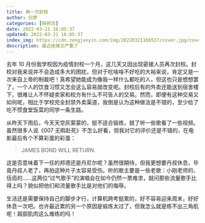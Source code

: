 ```yaml
---
title: 再一次封校
author: 归梦
categories: [碎碎念]
date: 2022-03-21 16:05:37
updated: 2022-03-21 16:05:37
index_img: https://cdn.zengjunyin.com/img/20220321160537/cover.jpg/cover
description: 最近疫情又严重了
---
```


去年 10 月份我学校因为疫情封校一个月，这几天又因出现密接人员再次封校。封校对我来说并不会造成多大的困扰，但对于吃啥啥不好吃的大裕来说，肯定又是一次来自上帝的制裁吧！真希望她能成为像我一样什么都吃的人，但这也只是想想罢了，一个人的饮食习惯又怎会这么容易就改变呢。封校后有的外卖还能送到宿舍楼下，很难让人不怀疑卖家和校方有什么不可告人的交易。然而，即便有这种交易又如何呢，相比于学校完全封禁外卖渠道，我倒是认为这种做法是不错的，至少给了吃不惯食堂饭菜的同学一条生路。

从昨天下雨后，今天天空灰蒙蒙的，挺不适合锻炼，就了听一些歌看了一些视频。虽然很多人说《007 无暇赴死》不怎么好看，但我对它的评价还是不错的，在电影最后有个不算彩蛋的彩蛋：

> JAMES BOND WILL RETURN.

这是否意味着下一任的邦德还是丹尼尔呢？虽然很期待，但我更想要丹叔休息，毕竟丹叔人老了，再拍这种片子太容易受伤。听的歌主要是一些老歌：小刚老师的、伍佰的......这两位“过气歌手”的演唱会在如今仍然一票难求，就问那些流量歌手比得上吗？貌似把他们和流量歌手比是对他们的侮辱。

生活还是需要保持自己的脚步才行，计算机跨考挺累的，好不容易迎来周末，好好休息一次吧。也许最近累的另一个原因是锻炼太过了，但我怎么就是练不出三角肌呢！肩部肌肉这么难练的吗！